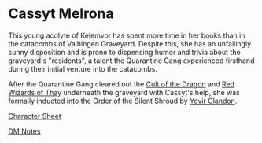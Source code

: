 # Cassyt Melrona

This young acolyte of Kelemvor has spent more time in her books than in the catacombs of Valhingen Graveyard. Despite this, she has an unfailingly sunny disposition and is prone to dispensing humor and trivia about the graveyard's "residents", a talent the Quarantine Gang experienced firsthand during their initial venture into the catacombs.

After the Quarantine Gang cleared out the [Cult of the Dragon](../../Factions/Cult%20of%20the%20Dragon.md) and [Red Wizards of Thay](../../Factions/Red%20Wizards%20of%20Thay.md) underneath the graveyard with Cassyt's help, she was formally inducted into the Order of the Silent Shroud by [Yovir Glandon](../Yovir%20Glandon.md).

[Character Sheet](Character%20Sheet.md)

[DM Notes](DM%20Notes.md)